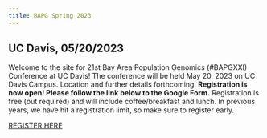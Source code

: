 ```yaml
---
title: BAPG Spring 2023
---
```


## UC Davis, 05/20/2023

Welcome to the site for 21st Bay Area Population Genomics (#BAPGXXI) Conference at UC Davis! The conference will be held May 20, 2023 on UC Davis Campus. Location and further details forthcoming. **Registration is now open! Please follow the link below to the Google Form.** Registration is free (but required) and will include coffee/breakfast and lunch. In previous years, we have hit a registration limit, so make sure to register early.

[REGISTER HERE](https://docs.google.com/forms/d/1LVScDN76vEnrHq9fsC_pC-Vc4c0NAKIEhkmHdIzQZHQ/viewform?edit_requested=true)